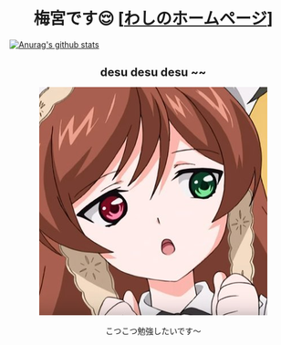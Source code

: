 <h1 align="center">梅宮です😌 [<a href="https://xxxalice.github.io/">わしのホームページ</a>]</h1>


[![Anurag's github stats](https://github-readme-stats.vercel.app/api?username=XXXalice)](https://github.com/anuraghazra/github-readme-stats)
<h1 align="center" style="font-size: 20px">desu desu desu ~~</h1>   

<p align="center"><img src="https://raw.githubusercontent.com/XXXalice/XXXalice.github.io/master/suiseiseki_icon.jpg"></img></p>

<p align="center">こつこつ勉強したいです〜</p>
